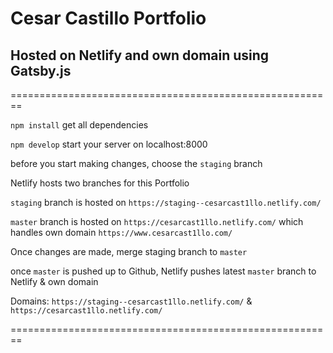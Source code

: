 # Cesar Castillo Portfolio

## Hosted on Netlify and own domain using Gatsby.js

========================================================

`npm install` get all dependencies

`npm develop` start your server on localhost:8000

before you start making changes, choose the `staging` branch

Netlify hosts two branches for this Portfolio

`staging` branch is hosted on `https://staging--cesarcast1llo.netlify.com/`

`master` branch is hosted on `https://cesarcast1llo.netlify.com/` which handles own domain `https://www.cesarcast1llo.com/`

Once changes are made, merge staging branch to `master`

once `master` is pushed up to Github, Netlify pushes latest `master` branch to Netlify & own domain

Domains: `https://staging--cesarcast1llo.netlify.com/` & `https://cesarcast1llo.netlify.com/`

========================================================

